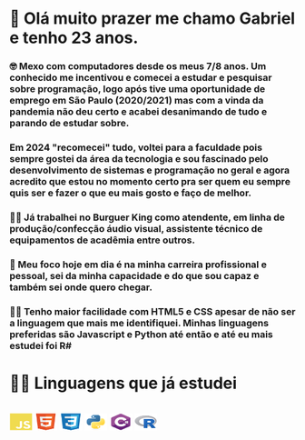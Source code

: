 # 👋  Olá muito prazer me chamo Gabriel e tenho 23 anos.  </a>
### 🤓 Mexo com computadores desde os meus 7/8 anos. Um conhecido me incentivou e comecei a estudar e pesquisar sobre programação, logo após tive uma  oportunidade de emprego em São Paulo (2020/2021) mas com a vinda da pandemia não deu certo e acabei desanimando de tudo e parando de estudar sobre.
### Em 2024 "recomecei" tudo, voltei para a faculdade pois sempre gostei da área da tecnologia e sou fascinado pelo desenvolvimento de sistemas e programação no geral e agora acredito que estou no momento certo pra ser quem eu sempre quis ser e fazer o que eu mais gosto e faço de melhor.
### 🕵️‍♂️  Já trabalhei no Burguer King como atendente, em linha de produção/confecção áudio visual, assistente técnico de equipamentos de acadêmia entre outros.  
### 🤔 Meu foco hoje em dia é na minha carreira profissional e pessoal, sei da minha capacidade e do que sou capaz e também sei onde quero chegar.
### 👨‍💻 Tenho maior facilidade com HTML5 e CSS apesar de não ser a linguagem que mais me identifiquei. Minhas linguagens preferidas são Javascript e Python até então e até eu mais estudei foi R#
##

##
# 👨‍💻 Linguagens que já estudei 
<div style="display: inline_block"><br>
  <img align="center" alt="Gabe-Js" height="30" width="40" src="https://raw.githubusercontent.com/devicons/devicon/master/icons/javascript/javascript-plain.svg">
  <img align="center" alt="Gabe-HTML" height="30" width="40" src="https://raw.githubusercontent.com/devicons/devicon/master/icons/html5/html5-original.svg">
  <img align="center" alt="Gabe-CSS" height="30" width="40" src="https://raw.githubusercontent.com/devicons/devicon/master/icons/css3/css3-original.svg">
  <img align="center" alt="Gabe-Python" height="30" width="40" src="https://raw.githubusercontent.com/devicons/devicon/master/icons/python/python-original.svg">
  <img align="center" alt="Gabe-C" height="30" width="40" src="https://raw.githubusercontent.com/octavio-oi/Language-Logo-List/main/background%20white/small/C%23.png">
  <img align="center" alt="Gabe-R" height="30" width="40" src="https://raw.githubusercontent.com/octavio-oi/Language-Logo-List/main/background%20white/small/R.png">
</div>

 ##

